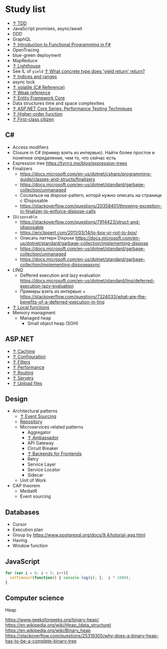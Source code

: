 # Study list

- [↑ TDD](https://www.youtube.com/watch?v=a7BvGBT0gFw)
- JavaScript promises, async/await
- DDD
- GraphQL
- [↑ Introduction to Functional Programming in F#](https://docs.microsoft.com/en-us/dotnet/fsharp/introduction-to-functional-programming/)
- OpenTracing
- blue-green deployment
- MapReduce
- [↑ Lighthouse](https://developers.google.com/web/tools/lighthouse)
- See IL of `yield` [↑ What concrete type does 'yield return' return?](https://stackoverflow.com/questions/3454395/what-concrete-type-does-yield-return-return)
- [↑ Indices and ranges](https://docs.microsoft.com/en-us/dotnet/csharp/whats-new/csharp-8#indices-and-ranges)
- async lock
- [↑ volatile (C# Reference)](https://docs.microsoft.com/en-us/dotnet/csharp/language-reference/keywords/volatile)
- [↑ Weak reference](https://docs.microsoft.com/en-us/dotnet/api/system.weakreference?view=netcore-3.1)
- [↑ Entity Framework Core](https://docs.microsoft.com/en-us/ef/core/)
- Data structures time and space complexities
- [↑ ASP.NET Core Series: Performance Testing Techniques](https://www.youtube.com/watch?v=jn54CjePzs0)
- [↑ Higher-order function](https://en.wikipedia.org/wiki/Higher-order_function)
- [↑ First-class citizen](https://en.wikipedia.org/wiki/First-class_citizen)

## C#

- Access modifiers
- Closure in C# (пример взять из интервью). Найти более простое и понятное определение, чем то, что сейчас есть
- Expression tree https://tyrrrz.me/blog/expression-trees
- Finalizers
  - https://docs.microsoft.com/en-us/dotnet/csharp/programming-guide/classes-and-structs/finalizers
  - https://docs.microsoft.com/en-us/dotnet/standard/garbage-collection/unmanaged
  - Сослаться на dispose-pattern, которй нужно описать на странице с IDisposable
  - https://stackoverflow.com/questions/20358401/throwing-exception-in-finalizer-to-enforce-dispose-calls
- `IDisposable`
  - https://stackoverflow.com/questions/7914423/struct-and-idisposable
  - https://ericlippert.com/2011/03/14/to-box-or-not-to-box/
  - Описать паттерн Dispose https://docs.microsoft.com/en-us/dotnet/standard/garbage-collection/implementing-dispose
  - https://docs.microsoft.com/en-us/dotnet/standard/garbage-collection/unmanaged
  - https://docs.microsoft.com/en-us/dotnet/standard/garbage-collection/implementing-disposeasync
- LINQ
  - Deffered execution and lazy evaluation https://docs.microsoft.com/en-us/dotnet/standard/linq/deferred-execution-lazy-evaluation
  - Примеры взять из интервью + https://stackoverflow.com/questions/7324033/what-are-the-benefits-of-a-deferred-execution-in-linq
- [↑ Local functions](https://docs.microsoft.com/en-us/dotnet/csharp/programming-guide/classes-and-structs/local-functions)
- Memory managment
  - Managed heap
    - Small object heap (SOH)

## ASP.NET

- [↑ Caching](https://docs.microsoft.com/en-us/aspnet/core/performance/performance-best-practices)
- [↑ Configuration](https://docs.microsoft.com/en-us/aspnet/core/fundamentals/configuration)
- [↑ Filters](https://docs.microsoft.com/en-us/aspnet/core/mvc/controllers/filters)
- [↑ Performance](https://docs.microsoft.com/en-us/aspnet/core/performance/performance-best-practices)
- [↑ Routing](https://docs.microsoft.com/en-us/aspnet/core/fundamentals/routing)
- [↑ Servers](https://docs.microsoft.com/en-us/aspnet/core/fundamentals/servers)
- [↑ Upload files](https://docs.microsoft.com/en-us/aspnet/core/mvc/models/file-uploads)

## Design

- Architectural patterns
  - [↑ Event Sourcing](https://docs.microsoft.com/en-us/azure/architecture/patterns/event-sourcing)
  - [Repository](https://docs.microsoft.com/en-us/aspnet/mvc/overview/older-versions/getting-started-with-ef-5-using-mvc-4/implementing-the-repository-and-unit-of-work-patterns-in-an-asp-net-mvc-application)
  - Microservices related patterns
    - Aggregator
    - [↑ Ambassador](https://docs.microsoft.com/en-us/azure/architecture/patterns/ambassador)
    - API Gateway
    - Circuit Breaker
    - [↑ Backends for Frontends](https://microservices.io/patterns/apigateway.html)
    - Retry
    - Service Layer
    - Service Locator
    - Sidecar
  - Unit of Work
- CAP theorem
  - MediatR
  - Event sourcing

## Databases

- Cursor
- Execution plan
- Group by https://www.postgresql.org/docs/9.4/tutorial-agg.html
- Having
- Window function

## JavaScript

```js
for (var i = 0; i < 5; i++){
  setTimeout(function() { console.log(i); },  i * 1000);
}
```

## Computer science

Heap

https://www.geeksforgeeks.org/binary-heap/
https://en.wikipedia.org/wiki/Heap_(data_structure)
https://en.wikipedia.org/wiki/Binary_heap
https://stackoverflow.com/questions/25319305/why-does-a-binary-heap-has-to-be-a-complete-binary-tree
